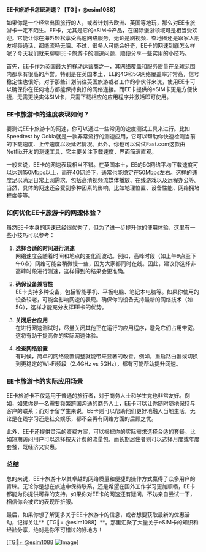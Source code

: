 **EE卡旅游卡怎麽測速？【TG💪+ @esim1088】**

如果你是一个经常出国旅行的人，或者计划去欧洲、英国等地玩，那么对EE卡旅游卡一定不陌生。EE卡，尤其是它的eSIM卡产品，在国际漫游领域可是相当受欢迎。它能让你在海外轻松享受高速网络服务，无论是刷视频、查地图还是跟家人朋友视频通话，都能流畅无阻。不过，很多人可能会好奇，EE卡的网速到底怎么样呢？今天我们就来聊聊EE卡旅游卡的测速问题，顺便分享一些实用的小技巧。

首先，EE卡作为英国最大的移动运营商之一，其网络覆盖和服务质量在全球范围内都享有很高的声誉。特别是在英国本土，EE的4G和5G网络覆盖率非常高，信号稳定性也很好。对于那些计划前往英国旅游或者工作的小伙伴来说，使用EE卡可以确保你在任何地方都能保持良好的网络连接。而EE卡提供的eSIM卡更是方便快捷，无需更换实体SIM卡，只需下载相应的应用程序并激活即可使用。

### **EE卡旅游卡的速度表现如何？**

要测试EE卡旅游卡的网速，你可以通过一些常见的速度测试工具来进行。比如Speedtest by Ookla就是一款非常流行的测速应用，它可以帮助你快速检测当前的下载速度、上传速度以及延迟情况。此外，你也可以试试Fast.com这款由Netflix开发的测速工具，它主要关注下载速度，界面简洁直观。

一般来说，EE卡的网速表现相当不错。在英国本土，EE的5G网络平均下载速度可以达到150Mbps以上，而在4G网络下，通常也能稳定在50Mbps左右。这样的速度足以满足日常上网需求，包括高清视频流媒体播放、在线游戏以及远程办公等。当然，具体的网速还会受到多种因素的影响，比如地理位置、设备性能、网络拥堵程度等等。

### **如何优化EE卡旅游卡的网速体验？**

虽然EE卡本身的网速已经很优秀了，但为了进一步提升你的使用体验，这里有一些小技巧可以参考：

1. **选择合适的时间进行测速**  
   网络速度会随着时间和地点的变化而波动。例如，高峰时段（如上午9点至下午6点）网络可能会稍微慢一些，因为大家都同时在线。因此，建议你选择非高峰时段进行测速，这样得到的结果会更准确。

2. **确保设备兼容性**  
   EE卡支持多种设备，包括智能手机、平板电脑、笔记本电脑等。如果你使用的设备较老，可能会影响网速的表现。确保你的设备支持最新的网络技术（如5G），这样才能充分发挥EE卡的优势。

3. **关闭后台应用**  
   在进行网速测试时，尽量关闭其他正在运行的应用程序，避免它们占用带宽。这将有助于提高你的实际网速体验。

4. **检查网络设置**  
   有时候，简单的网络设置调整就能带来显著的改善。例如，重启路由器或切换到更稳定的Wi-Fi频段（2.4GHz vs 5GHz），都有可能帮助提升网速。

### **EE卡旅游卡的实际应用场景**

EE卡旅游卡不仅适用于普通的旅行者，对于商务人士和学生党也非常友好。例如，如果你是一名需要频繁跨国沟通的商务人士，EE卡可以让你随时随地保持与客户的联系；而对于留学生来说，EE卡则可以帮助他们更好地融入当地生活，无论是在线学习还是社交娱乐，都不会再有网络方面的后顾之忧。

此外，EE卡还提供灵活的资费方案，可以根据你的实际需求选择合适的套餐。比如短期访问用户可以选择按天计费的流量包，而长期居住者则可以选择月度或年度套餐，既经济又实惠。

### **总结**

总的来说，EE卡旅游卡以其卓越的网络质量和便捷的操作方式赢得了众多用户的青睐。无论你是想在旅途中保持联系，还是希望在国外工作学习更加顺畅，EE卡都能为你提供可靠的支持。如果你对EE卡的网速还有疑问，不妨亲自尝试一下，相信你会被它的表现所折服。

最后，如果你想了解更多关于EE卡旅游卡的信息，或者想要获取最新的优惠活动，记得关注**【TG💪+ @esim1088】**。那里汇聚了大量关于eSIM卡的知识和经验分享，绝对是你不可错过的好地方！

[[TG💪+ @esim1088](https://t.me/s/esim1088) ![Image](https://i.postimg.cc/4NQfJmqS/Snipaste-2025-05-13-00-14-12.png)]